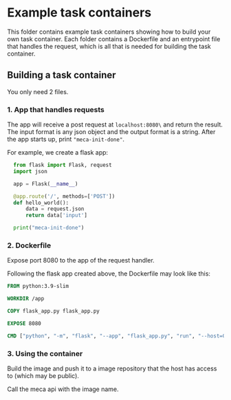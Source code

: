 # Example task containers

This folder contains example task containers showing how to build your own task container. Each folder contains a Dockerfile and an entrypoint file that handles the request, which is all that is needed for building the task container.

## Building a task container

You only need 2 files.

### 1. App that handles requests

The app will receive a post request at `localhost:8080\` and return the result. The input format is any json object and the output format is a string. After the app starts up, print `"meca-init-done"`.

For example, we create a flask app:
  
```python
  from flask import Flask, request
  import json

  app = Flask(__name__)

  @app.route('/', methods=['POST'])
  def hello_world():
      data = request.json
      return data['input']

  print("meca-init-done")
```

### 2. Dockerfile

Expose port 8080 to the app of the request handler.

Following the flask app created above, the Dockerfile may look like this:

```dockerfile
FROM python:3.9-slim

WORKDIR /app

COPY flask_app.py flask_app.py

EXPOSE 8080

CMD ["python", "-m", "flask", "--app", "flask_app.py", "run", "--host=0.0.0.0", "--port=8080"]
```

### 3. Using the container

Build the image and push it to a image repository that the host has access to (which may be public).

Call the meca api with the image name.
